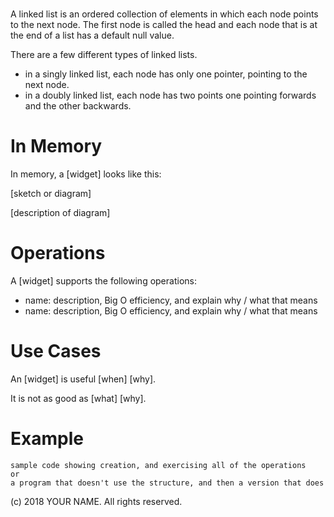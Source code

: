 # 

A linked list is an ordered collection of elements in which each node points to the next node. The first node is called the head and each node that is at the end of a list has a default null value. 

There are a few different types of linked lists.
* in a singly linked list, each node has only one pointer, pointing to the next node.
*	in a doubly linked list, each node has two points one pointing forwards and the other backwards.   



# In Memory

In memory, a \[widget\] looks like this:

\[sketch or diagram\]

\[description of diagram\]

# Operations

A \[widget\] supports the following operations:

* name: description, Big O efficiency, and explain why / what that means
* name: description, Big O efficiency, and explain why / what that means

# Use Cases

An \[widget\] is useful \[when\] \[why\].

It is not as good as \[what] \[why\].

# Example

```
sample code showing creation, and exercising all of the operations
or
a program that doesn't use the structure, and then a version that does
```

(c) 2018 YOUR NAME. All rights reserved.


